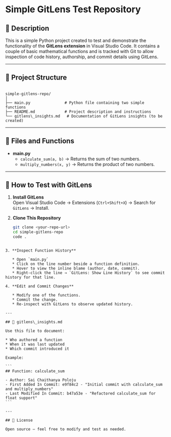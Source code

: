 # Simple GitLens Test Repository

## 📖 Description

This is a simple Python project created to test and demonstrate the functionality of the **GitLens extension** in Visual Studio Code. It contains a couple of basic mathematical functions and is tracked with Git to allow inspection of code history, authorship, and commit details using GitLens.

---

## 📁 Project Structure

```

simple-gitlens-repo/
│
├── main.py               # Python file containing two simple functions
├── README.md             # Project description and instructions
└── gitlens\_insights.md   # Documentation of GitLens insights (to be created)

````

---

## 📜 Files and Functions

- **main.py**
  - `calculate_sum(a, b)` → Returns the sum of two numbers.
  - `multiply_numbers(x, y)` → Returns the product of two numbers.

---

## 🚀 How to Test with GitLens

1. **Install GitLens**  
   Open Visual Studio Code → Extensions (`Ctrl+Shift+X`) → Search for `GitLens` → Install.

2. **Clone This Repository**

   ```bash
   git clone <your-repo-url>
   cd simple-gitlens-repo
   code .
````

3. **Inspect Function History**

   * Open `main.py`
   * Click on the line number beside a function definition.
   * Hover to view the inline blame (author, date, commit).
   * Right-click the line → `GitLens: Show Line History` to see commit history for that line.

4. **Edit and Commit Changes**

   * Modify one of the functions.
   * Commit the change.
   * Re-inspect with GitLens to observe updated history.

---

## 📄 gitlens\_insights.md

Use this file to document:

* Who authored a function
* When it was last updated
* Which commit introduced it

Example:

```
## Function: calculate_sum

- Author: Sai Chaithanya Poloju
- First Added In Commit: e9f84c2 - "Initial commit with calculate_sum and multiply_numbers"
- Last Modified In Commit: b47a53e - "Refactored calculate_sum for float support"
```

---

## 📌 License

Open source — feel free to modify and test as needed.
